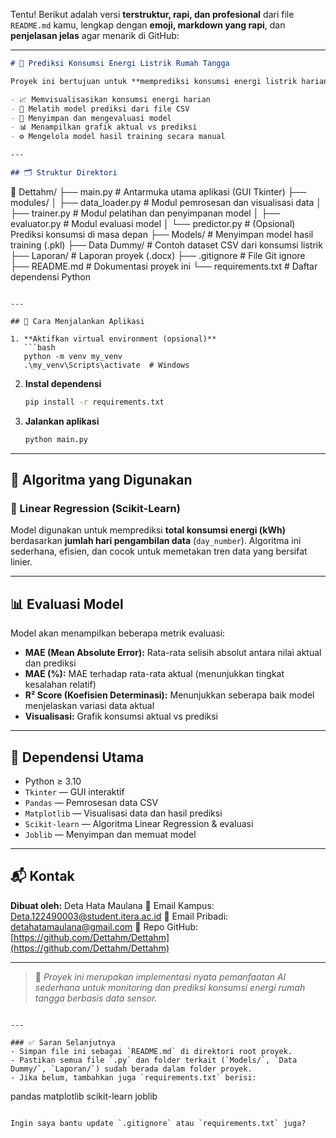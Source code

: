 Tentu! Berikut adalah versi **terstruktur, rapi, dan profesional** dari file `README.md` kamu, lengkap dengan **emoji, markdown yang rapi**, dan **penjelasan jelas** agar menarik di GitHub:

---

```markdown
# 🔌 Prediksi Konsumsi Energi Listrik Rumah Tangga

Proyek ini bertujuan untuk **memprediksi konsumsi energi listrik harian** berbasis data dari sensor **PZEM-004T**, menggunakan algoritma **Machine Learning Linear Regression**. Aplikasi ini dilengkapi antarmuka berbasis **Tkinter** yang memudahkan pengguna untuk:

- 📈 Memvisualisasikan konsumsi energi harian
- 🧠 Melatih model prediksi dari file CSV
- 💾 Menyimpan dan mengevaluasi model
- 📊 Menampilkan grafik aktual vs prediksi
- ⚙️ Mengelola model hasil training secara manual

---

## 🗂️ Struktur Direktori

```

📁 Dettahm/
├── main.py                 # Antarmuka utama aplikasi (GUI Tkinter)
├── modules/
│   ├── data\_loader.py     # Modul pemrosesan dan visualisasi data
│   ├── trainer.py         # Modul pelatihan dan penyimpanan model
│   ├── evaluator.py       # Modul evaluasi model
│   └── predictor.py       # (Opsional) Prediksi konsumsi di masa depan
├── Models/                # Menyimpan model hasil training (.pkl)
├── Data Dummy/            # Contoh dataset CSV dari konsumsi listrik
├── Laporan/               # Laporan proyek (.docx)
├── .gitignore             # File Git ignore
├── README.md              # Dokumentasi proyek ini
└── requirements.txt       # Daftar dependensi Python

````

---

## 🚀 Cara Menjalankan Aplikasi

1. **Aktifkan virtual environment (opsional)**
   ```bash
   python -m venv my_venv
   .\my_venv\Scripts\activate  # Windows
````

2. **Instal dependensi**

   ```bash
   pip install -r requirements.txt
   ```

3. **Jalankan aplikasi**

   ```bash
   python main.py
   ```

---

## 🧠 Algoritma yang Digunakan

### 🔹 Linear Regression (Scikit-Learn)

Model digunakan untuk memprediksi **total konsumsi energi (kWh)** berdasarkan **jumlah hari pengambilan data** (`day_number`). Algoritma ini sederhana, efisien, dan cocok untuk memetakan tren data yang bersifat linier.

---

## 📊 Evaluasi Model

Model akan menampilkan beberapa metrik evaluasi:

* **MAE (Mean Absolute Error):** Rata-rata selisih absolut antara nilai aktual dan prediksi
* **MAE (%):** MAE terhadap rata-rata aktual (menunjukkan tingkat kesalahan relatif)
* **R² Score (Koefisien Determinasi):** Menunjukkan seberapa baik model menjelaskan variasi data aktual
* **Visualisasi:** Grafik konsumsi aktual vs prediksi

---

## 🧰 Dependensi Utama

* Python ≥ 3.10
* `Tkinter` — GUI interaktif
* `Pandas` — Pemrosesan data CSV
* `Matplotlib` — Visualisasi data dan hasil prediksi
* `Scikit-learn` — Algoritma Linear Regression & evaluasi
* `Joblib` — Menyimpan dan memuat model

---

## 📬 Kontak

**Dibuat oleh:** Deta Hata Maulana
📧 Email Kampus: [Deta.122490003@student.itera.ac.id](mailto:Deta.122490003@student.itera.ac.id)
📧 Email Pribadi: [detahatamaulana@gmail.com](mailto:detahatamaulana@gmail.com)
🔗 Repo GitHub: [https://github.com/Dettahm/Dettahm](https://github.com/Dettahm/Dettahm)

---

> 📌 *Proyek ini merupakan implementasi nyata pemanfaatan AI sederhana untuk monitoring dan prediksi konsumsi energi rumah tangga berbasis data sensor.*

```

---

### ✅ Saran Selanjutnya
- Simpan file ini sebagai `README.md` di direktori root proyek.
- Pastikan semua file `.py` dan folder terkait (`Models/`, `Data Dummy/`, `Laporan/`) sudah berada dalam folder proyek.
- Jika belum, tambahkan juga `requirements.txt` berisi:
```

pandas
matplotlib
scikit-learn
joblib

```

Ingin saya bantu update `.gitignore` atau `requirements.txt` juga?
```
